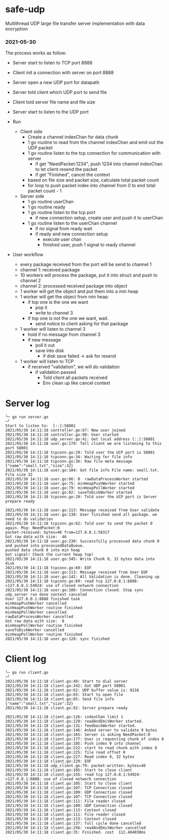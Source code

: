 # safe-udp
Multithread UDP large file transfer server implementation with data encryption

### 2021-05-30

The process works as follow:

- Server start to listen to TCP port 8888
- Client init a connection with server on port 8888
- Server open a new UDP port for datapath
- Server told client which UDP port to send file
- Client told server file name and file size
- Server start to listen to the UDP port
- Run
  - Client side
    - Create a channel indexChan for data chunk
    - 1 go routine to read from the channel indexChan and emit out the UDP packet
    - 1 go routine listen to the tcp connection for communication with server
      - if get "NeedPacket:1234", push 1234 into channel indexChan to let client resend the packet
      - if get "Finished", cancel the context
    - based on file size and packet size, calculate total packet count
    - for loop to push packet index into channel from 0 to end total packet count - 1
  - Server side
    - 1 go routine userChan
    - 1 go routine ready
    - 1 go routine listen to the tcp port
      - if new connection setup, create user and push it to userChan
    - 1 go routine listen to the userChan channel
      - if no signal from ready wait
      - if ready and new connection setup
        - execute user chan
        - finished user, push 1 signal to ready channel

- User workflow
  - every package received from the port will be send to channel 1
  - channel 1: received package
  - 10 workers will process the package, put it into struct and push to channel 2
  - channel 2: processed received package into object
  - 1 worker will get the object and put them into a min heap
  - 1 worker will get the object from min heap:
    - if top one is the one we want
      - pop it
      - write to channel 3
    - if top one is not the one we want, wait.
      - send notice to client asking for that package
  - 1 worker will listen to channel 3
    - hold if no message from channel 3
    - if new message
      - poll it out
      - save into disk
        - if disk save failed -> ask for resend
  - 1 worker will listen to TCP
    - if received "validation", we will do validation
      - if validation passed
        - Told client all packets received
        - Env clean up like cancel context

# Server log

```
╰─ go run server.go                                                                                                                                                                                                                                 ─╯
Start to listen to:  [::]:58001
2021/05/30 14:11:18 controller.go:67: New user joined
2021/05/30 14:11:18 controller.go:90: User started
2021/05/30 14:11:18 udp_server.go:41: Get local address [::]:58001
2021/05/30 14:11:18 user.go:179: Tell client we are listening to this port 58001
2021/05/30 14:11:18 tcpconn.go:29: Told user the UCP port is 58001
2021/05/30 14:11:18 tcpconn.go:34: Waiting for file info
2021/05/30 14:11:18 tcpconn.go:36: Raw file meta message {"name":"small.txt","size":32}
2021/05/30 14:11:18 user.go:184: Got file info File name: small.txt. File size 32
2021/05/30 14:11:18 user.go:66: 0  rawDataProcessWorker started
2021/05/30 14:11:18 user.go:75: minHeapPushWorker started
2021/05/30 14:11:18 user.go:79: minHeapPollWorker started
2021/05/30 14:11:18 user.go:82: saveToDiskWorker started
2021/05/30 14:11:18 tcpconn.go:29: Told user the UCP port is Server prepare ready

2021/05/30 14:11:18 user.go:113: Message received from User validate
2021/05/30 14:11:18 user.go:138: User finished send all package. we need to do validation
2021/05/30 14:11:18 tcpconn.go:62: Told user to send the packet 0 again. Msg: NeedPacket:0
packet-received: bytes=46 from=127.0.0.1:58317
Got raw data with size:  46
2021/05/30 14:11:18 user.go:230: Successfully processed data chunk 0 and pushed into processedDataQueue.
pushed data chunk 0 into min heap
Got signal! Check the current heap top! 
2021/05/30 14:11:18 user.go:345: Write Chunk 0, 32 bytes data into disk
2021/05/30 14:11:18 tcpconn.go:69: EOF
2021/05/30 14:11:18 user.go:113: Message received from User EOF
2021/05/30 14:11:18 user.go:142: All Validation is done. Cleaning up
2021/05/30 14:11:18 tcpconn.go:69: read tcp 127.0.0.1:8888->127.0.0.1:54924: use of closed network connection
2021/05/30 14:11:18 user.go:108: Connection closed. Stop sync
udp_server run done context canceled
User 127.0.0.1:8888 finished task
minHeapPushWorker cancelled
minHeapPushWorker routine finished
minHeapPollWorker cancelled
rawDataProcessWorker cancelled
Got raw data with size:  0
minHeapPollWorker routine finished
saveToDiskWorker cancelled
minHeapPollWorker routine finished
2021/05/30 14:11:18 user.go:128: sync finished

```

# Client log

```
╰─ go run client.go                                                                                        ─╯
2021/05/30 14:11:18 client.go:49: Start to dial server
2021/05/30 14:11:18 client.go:342: Got UDP port 58001
2021/05/30 14:11:18 client.go:62: UDP buffer value is: 9216
2021/05/30 14:11:18 client.go:65: Start to open file
2021/05/30 14:11:18 client.go:85: Send file info {"name":"small.txt","size":32}
2021/05/30 14:11:18 client.go:92: Server prepare ready

2021/05/30 14:11:18 client.go:126: indexChan limit 1
2021/05/30 14:11:18 client.go:129: readAndEmitWorker started.
2021/05/30 14:11:18 client.go:131: feedbackWorker started.
2021/05/30 14:11:18 client.go:146: Asked server to validate 9 bytes
2021/05/30 14:11:18 client.go:165: Server is asking NeedPacket:0
2021/05/30 14:11:18 client.go:177: User is requesting chunk of index 0
2021/05/30 14:11:18 client.go:185: Push index 0 into channel
2021/05/30 14:11:18 client.go:222: start to read chunk with index 0
2021/05/30 14:11:18 client.go:225: file read offset 0
2021/05/30 14:11:18 client.go:227: Read index 0, 32 bytes
2021/05/30 14:11:18 client.go:229: EOF
2021/05/30 14:11:18 udp_client.go:79: packet-written: bytes=46
2021/05/30 14:11:18 client.go:105: Start to close client
2021/05/30 14:11:18 client.go:155: read tcp 127.0.0.1:54924->127.0.0.1:8888: use of closed network connection
2021/05/30 14:11:18 client.go:105: Start to close client
2021/05/30 14:11:18 client.go:107: TCP Connection closed
2021/05/30 14:11:18 client.go:109: UDP Connection closed
2021/05/30 14:11:18 client.go:107: TCP Connection closed
2021/05/30 14:11:18 client.go:111: File reader closed
2021/05/30 14:11:18 client.go:109: UDP Connection closed
2021/05/30 14:11:18 client.go:113: Context closed
2021/05/30 14:11:18 client.go:111: File reader closed
2021/05/30 14:11:18 client.go:113: Context closed
2021/05/30 14:11:18 client.go:137: full cycle done cancelled
2021/05/30 14:11:18 client.go:256: readAndEmitWorker cancelled
2021/05/30 14:11:18 client.go:35: Finished. cost  112.484038ms
```